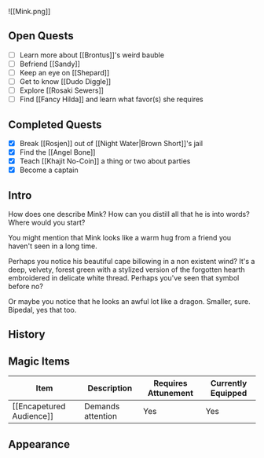 ![[Mink.png]]

## Open Quests
- [ ] Learn more about [[Brontus]]'s weird bauble
- [ ] Befriend [[Sandy]]
- [ ] Keep an eye on [[Shepard]]
- [ ] Get to know [[Dudo Diggle]]
- [ ] Explore [[Rosaki Sewers]]
- [ ] Find [[Fancy Hilda]] and learn what favor(s) she requires

## Completed Quests
- [x]  Break [[Rosjen]] out of [[Night Water|Brown Short]]'s jail
- [x] Find the [[Angel Bone]]
- [x] Teach [[Khajit No-Coin]] a thing or two about parties
- [x] Become a captain

## Intro
How does one describe Mink? How can you distill all that he is into words?  Where would you start?

You might mention that Mink looks like a warm hug from a friend you haven't seen in a long time.

Perhaps you notice his beautiful cape billowing in a non existent wind? It's a deep, velvety, forest green with a stylized version of the forgotten hearth embroidered in delicate white thread. Perhaps you've seen that symbol before no?

Or maybe you notice that he looks an awful lot like a dragon. Smaller, sure. Bipedal, yes that too.

## History


## Magic Items
| Item                     | Description       | Requires Attunement | Currently Equipped |
| ------------------------ | ----------------- | ------------------- | ------------------ |
| [[Encapetured Audience]] | Demands attention | Yes                 | Yes                |

## Appearance

